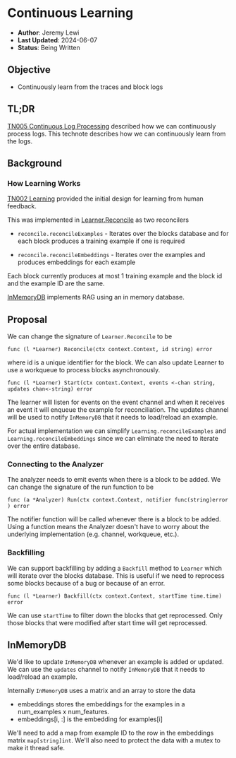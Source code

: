 # Continuous Learning

* **Author**: Jeremy Lewi
* **Last Updated**: 2024-06-07
* **Status**: Being Written

## Objective

* Continuously learn from the traces and block logs

## TL;DR

[TN005 Continuous Log Processing](tn005_continuous_log_processing.md) 
described how we can continuously process logs. This technote describes how we can continuously learn from the logs.

## Background

### How Learning Works

[TN002 Learning](tn002_learning.md) provided the initial design for learning from human feedback.

This was implemented in [Learner.Reconcile](https://github.com/jlewi/foyle/blob/cfc76ecdb252a73b4f512e1022a7ef61cc4321cb/app/pkg/learn/learner.go#L46)
as two reconcilers

* `reconcile.reconcileExamples` - Iterates over the blocks database and for each block produces a training example if one is
  required

* `reconcile.reconcileEmbeddings` - Iterates over the examples and produces embeddings for each example

Each block currently produces at most 1 training example and the block id and the example ID are the same.

[InMemoryDB](https://github.com/jlewi/foyle/blob/cfc76ecdb252a73b4f512e1022a7ef61cc4321cb/app/pkg/learn/in_memory.go#L23)
implements RAG using an in memory database. 

## Proposal

We can change the signature of `Learner.Reconcile` to be 

```
func (l *Learner) Reconcile(ctx context.Context, id string) error
```

where id is a unique identifier for the block. We can also update Learner to use a workqueue to process blocks
asynchronously.

```
func (l *Learner) Start(ctx context.Context, events <-chan string, updates chan<-string) error
```

The learner will listen for events on the event channel and when it receives an event it will enqueue the example
for reconciliation. The updates channel will be used to notify `InMemoryDB` that it needs to load/reload an example.

For actual implementation we can simplify `Learning.reconcileExamples` and `Learning.reconcileEmbeddings`
since we can eliminate the need to iterate over the entire database.

### Connecting to the Analyzer

The analyzer needs to emit events when there is a block to be added.  We can change the signature of the run function
to be 

```
func (a *Analyzer) Run(ctx context.Context, notifier func(string)error ) error
```

The notifier function will be called whenever there is a block to be added. Using a function means the Analyzer
doesn't have to worry about the underlying implementation (e.g. channel, workqueue, etc.).

### Backfilling

We can support backfilling by adding a `Backfill` method to `Learner` which will iterate over the blocks database.
This is useful if we need to reprocess some blocks because of a bug or because of an error.

```
func (l *Learner) Backfill(ctx context.Context, startTime time.time) error
```

We can use `startTime` to filter down the blocks that get reprocessed. Only those blocks that were modified
after start time will get reprocessed.

## InMemoryDB

We'd like to update `InMemoryDB` whenever an example is added or updated. We can use the `updates` channel
to notify `InMemoryDB` that it needs to load/reload an example.

Internally `InMemoryDB` uses a matrix and an array to store the data

* embeddings stores the embeddings for the examples in a num_examples x num_features.
* embeddings[i, :] is the embedding for examples[i]

We'll need to add a map from example ID to the row in the embeddings matrix `map[string]int`. We'll also
need to protect the data with a mutex to make it thread safe.
